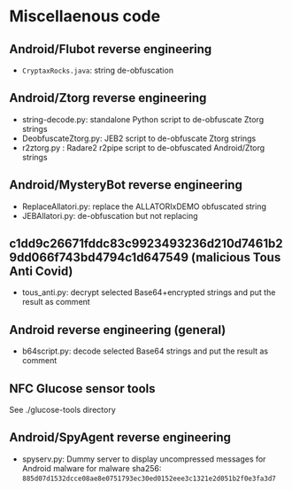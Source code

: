 # Miscellaenous code

## Android/Flubot reverse engineering

- `CryptaxRocks.java`: string de-obfuscation

## Android/Ztorg reverse engineering

- string-decode.py: standalone Python script to de-obfuscate Ztorg strings
- DeobfuscateZtorg.py: JEB2 script to de-obfuscate Ztorg strings
- r2ztorg.py : Radare2 r2pipe script to de-obfuscated Android/Ztorg strings

## Android/MysteryBot reverse engineering

- ReplaceAllatori.py: replace the ALLATORIxDEMO obfuscated string
- JEBAllatori.py: de-obfuscation but not replacing

## c1dd9c26671fddc83c9923493236d210d7461b29dd066f743bd4794c1d647549 (malicious Tous Anti Covid)

- tous_anti.py: decrypt selected Base64+encrypted strings and put the result as comment

## Android reverse engineering (general)

- b64script.py: decode selected Base64 strings and put the result as comment

## NFC Glucose sensor tools

See ./glucose-tools directory

## Android/SpyAgent reverse engineering

- spyserv.py: Dummy server to display uncompressed messages for Android malware for malware sha256: `885d07d1532dcce08ae8e0751793ec30ed0152eee3c1321e2d051b2f0e3fa3d7`

